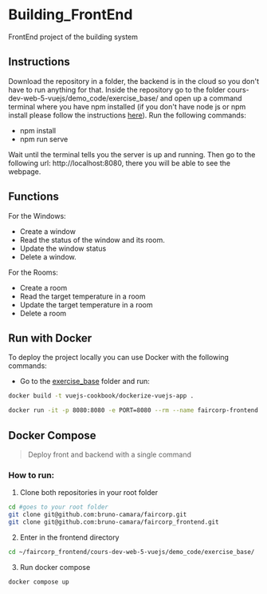 # Building_FrontEnd
FrontEnd project of the building system

## Instructions
Download the repository in a folder, the backend is in the cloud so you don't have to run anything for that. Inside the repository go to the folder cours-dev-web-5-vuejs/demo_code/exercise_base/ and open up a command terminal where you have npm installed (if you don't have node js or npm install please follow the instructions [here](https://docs.npmjs.com/downloading-and-installing-node-js-and-npm )). Run the following commands:
* npm install
* npm run serve

Wait until the terminal tells you the server is up and running. Then go to the following url: http://localhost:8080, there you will be able to see the webpage. 

## Functions
For the Windows:
* Create a window
* Read the status of the window and its room.
* Update the window status
* Delete a window.

For the Rooms:
* Create a room
* Read the target temperature in a room
* Update the target temperature in a room
* Delete a room

## Run with Docker
To deploy the project locally you can use Docker with the following commands:
- Go to the [exercise_base](./cours-dev-web-5-vuejs/demo_code/exercise_base/) folder and run:

```bash
docker build -t vuejs-cookbook/dockerize-vuejs-app .

docker run -it -p 8080:8080 -e PORT=8080 --rm --name faircorp-frontend vuejs-cookbook/dockerize-vuejs-app
```

## Docker Compose
> Deploy front and backend with a single command

### How to run:
1. Clone both repositories in your root folder

```bash
cd #goes to your root folder
git clone git@github.com:bruno-camara/faircorp.git
git clone git@github.com:bruno-camara/faircorp_frontend.git
```

2. Enter in the frontend directory

```bash
cd ~/faircorp_frontend/cours-dev-web-5-vuejs/demo_code/exercise_base/
```

3. Run docker compose

```bash
docker compose up
```